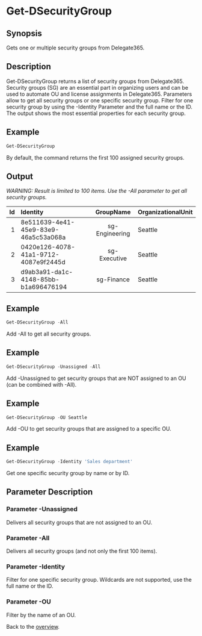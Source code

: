# Get-DSecurityGroup

## Synopsis
Gets one or multiple security groups from Delegate365.

## Description
Get-DSecurityGroup returns a list of security groups from Delegate365.
Security groups (SG) are an essential part in organizing users and can be used to automate OU and license assignments in Delegate365.
Parameters allow to get all security groups or one specific security group. 
Filter for one security group by using the -Identity Parameter and the full name or the ID.
The output shows the most essential properties for each security group.

## Example
```powershell
Get-DSecurityGroup
```
By default, the command returns the first 100 assigned security groups.

## Output
_WARNING: Result is limited to 100 items. Use the -All parameter to get all security groups._

| Id | Identity | GroupName | OrganizationalUnit |
| ---:|:-------- |:---------:|:------------------ |
| 1 | 8e511639-4e41-45e9-83e9-46a5c53a068a | sg-Engineering | Seattle |
| 2 | 0420e126-4078-41a1-9712-4087e9f2445d | sg-Executive | Seattle |
| 3 | d9ab3a91-da1c-4148-85bb-b1a696476194 | sg-Finance | Seattle |

## Example
```powershell
Get-DSecurityGroup -All
```
Add -All to get all security groups.

## Example
```powershell
Get-DSecurityGroup -Unassigned -All
```
Add -Unassigned to get security groups that are NOT assigned to an OU (can be combined with -All).

## Example
```powershell
Get-DSecurityGroup -OU Seattle
```
Add -OU to get security groups that are assigned to a specific OU.

## Example
```powershell
Get-DSecurityGroup -Identity 'Sales department'
```
Get one specific security group by name or by ID.

## Parameter Description
### Parameter -Unassigned
Delivers all security groups that are not assigned to an OU.
### Parameter -All
Delivers all security groups (and not only the first 100 items).
### Parameter -Identity
Filter for one specific security group. Wildcards are not supported, use the full name or the ID.
### Parameter -OU
Filter by the name of an OU.

Back to the [overview](https://github.com/delegate365/PowerShell).
